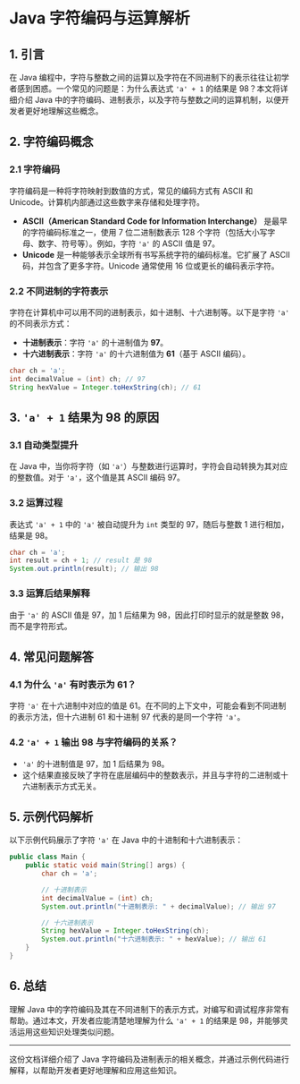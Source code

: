 # Java 字符编码与运算解析

## 1. 引言

在 Java 编程中，字符与整数之间的运算以及字符在不同进制下的表示往往让初学者感到困惑。一个常见的问题是：为什么表达式 `'a' + 1` 的结果是 98？本文将详细介绍 Java 中的字符编码、进制表示，以及字符与整数之间的运算机制，以便开发者更好地理解这些概念。

## 2. 字符编码概念

### 2.1 字符编码
字符编码是一种将字符映射到数值的方式，常见的编码方式有 ASCII 和 Unicode。计算机内部通过这些数字来存储和处理字符。

- **ASCII（American Standard Code for Information Interchange）** 是最早的字符编码标准之一，使用 7 位二进制数表示 128 个字符（包括大小写字母、数字、符号等）。例如，字符 `'a'` 的 ASCII 值是 97。
- **Unicode** 是一种能够表示全球所有书写系统字符的编码标准。它扩展了 ASCII 码，并包含了更多字符。Unicode 通常使用 16 位或更长的编码表示字符。

### 2.2 不同进制的字符表示
字符在计算机中可以用不同的进制表示，如十进制、十六进制等。以下是字符 `'a'` 的不同表示方式：
- **十进制表示**：字符 `'a'` 的十进制值为 **97**。
- **十六进制表示**：字符 `'a'` 的十六进制值为 **61**（基于 ASCII 编码）。

```java
char ch = 'a';
int decimalValue = (int) ch; // 97
String hexValue = Integer.toHexString(ch); // 61
```

## 3. `'a' + 1` 结果为 98 的原因

### 3.1 自动类型提升
在 Java 中，当你将字符（如 `'a'`）与整数进行运算时，字符会自动转换为其对应的整数值。对于 `'a'`，这个值是其 ASCII 编码 97。

### 3.2 运算过程
表达式 `'a' + 1` 中的 `'a'` 被自动提升为 `int` 类型的 97，随后与整数 1 进行相加，结果是 98。

```java
char ch = 'a';
int result = ch + 1; // result 是 98
System.out.println(result); // 输出 98
```

### 3.3 运算后结果解释
由于 `'a'` 的 ASCII 值是 97，加 1 后结果为 98，因此打印时显示的就是整数 98，而不是字符形式。

## 4. 常见问题解答

### 4.1 为什么 `'a'` 有时表示为 61？
字符 `'a'` 在十六进制中对应的值是 61。在不同的上下文中，可能会看到不同进制的表示方法，但十六进制 61 和十进制 97 代表的是同一个字符 `'a'`。

### 4.2 `'a' + 1` 输出 98 与字符编码的关系？
- `'a'` 的十进制值是 97，加 1 后结果为 98。
- 这个结果直接反映了字符在底层编码中的整数表示，并且与字符的二进制或十六进制表示方式无关。

## 5. 示例代码解析

以下示例代码展示了字符 `'a'` 在 Java 中的十进制和十六进制表示：

```java
public class Main {
    public static void main(String[] args) {
        char ch = 'a';

        // 十进制表示
        int decimalValue = (int) ch;
        System.out.println("十进制表示: " + decimalValue); // 输出 97

        // 十六进制表示
        String hexValue = Integer.toHexString(ch);
        System.out.println("十六进制表示: " + hexValue); // 输出 61
    }
}
```

## 6. 总结

理解 Java 中的字符编码及其在不同进制下的表示方式，对编写和调试程序非常有帮助。通过本文，开发者应能清楚地理解为什么 `'a' + 1` 的结果是 98，并能够灵活运用这些知识处理类似问题。

---

这份文档详细介绍了 Java 字符编码及进制表示的相关概念，并通过示例代码进行解释，以帮助开发者更好地理解和应用这些知识。